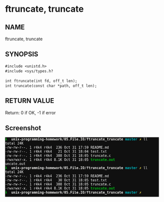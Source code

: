 # ftruncate, truncate
## NAME
ftruncate, truncate
## SYNOPSIS
```
#include <unistd.h>
#include <sys/types.h?

int ftruncate(int fd, off_t len);
int truncate(const char *path, off_t len);
```
## RETURN VALUE
Return: 0 if OK, -1 if error
## Screenshot
![truncate](./truncate.png?raw=true "truncate.png")

